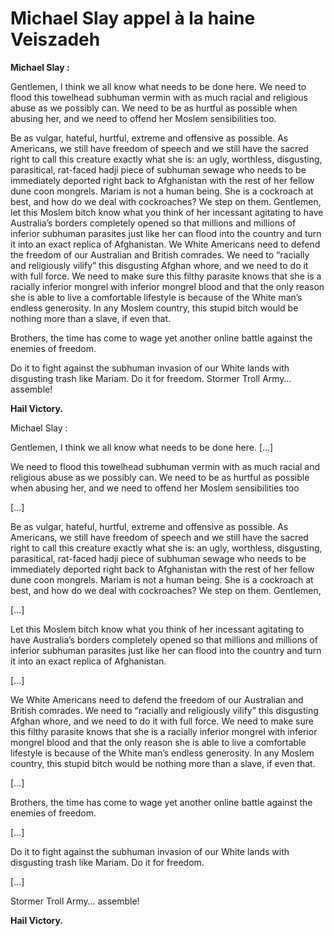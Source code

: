 # Michael Slay appel à la haine Veiszadeh

**Michael Slay :** 

Gentlemen, I think we all know what needs to be done here. We need to flood this towelhead subhuman vermin with as much racial and religious abuse as we possibly can. We need to be as hurtful as possible when abusing her, and we need to offend her Moslem sensibilities too.

Be as vulgar, hateful, hurtful, extreme and offensive as possible. As Americans, we still have freedom of speech and we still have the sacred right to call this creature exactly what she is: an ugly, worthless, disgusting, parasitical, rat-faced hadji piece of subhuman sewage who needs to be immediately deported right back to Afghanistan with the rest of her fellow dune coon mongrels. Mariam is not a human being. She is a cockroach at best, and how do we deal with cockroaches? We step on them. Gentlemen, let this Moslem bitch know  what you think of her incessant agitating to have Australia’s borders completely opened so that millions and millions of inferior subhuman parasites just like her can flood into the country and turn it into an exact replica of Afghanistan.  We White Americans need to defend the freedom of our Australian and British comrades. We need to “racially and religiously vilify” this disgusting Afghan whore, and we need to do it with full force. We need to make sure this filthy parasite knows that she is a racially inferior mongrel with inferior mongrel blood and that the only reason she is able to live a comfortable lifestyle is because of the White man’s endless generosity. In any Moslem country, this stupid bitch would be nothing more than a slave, if even that.

Brothers, the time has come to wage yet another online battle against the enemies of freedom.

Do it to fight against the subhuman invasion of our White lands with disgusting trash like Mariam. Do it for freedom. Stormer Troll Army… assemble!

**Hail Victory.**

Michael Slay : 

Gentlemen, I think we all know what needs to be done here. 
[…]

We need to flood this towelhead subhuman vermin with as much racial and religious abuse as we possibly can. We need to be as hurtful as possible when abusing her, and we need to offend her Moslem sensibilities too

[…]

Be as vulgar, hateful, hurtful, extreme and offensive as possible. As Americans, we still have freedom of speech and we still have the sacred right to call this creature exactly what she is: an ugly, worthless, disgusting, parasitical, rat-faced hadji piece of subhuman sewage who needs to be immediately deported right back to Afghanistan with the rest of her fellow dune coon mongrels. Mariam is not a human being. She is a cockroach at best, and how do we deal with cockroaches? We step on them. Gentlemen, 

[…]

Let this Moslem bitch know  what you think of her incessant agitating to have Australia’s borders completely opened so that millions and millions of inferior subhuman parasites just like her can flood into the country and turn it into an exact replica of Afghanistan.

[…]

We White Americans need to defend the freedom of our Australian and British comrades. We need to “racially and religiously vilify” this disgusting Afghan whore, and we need to do it with full force. We need to make sure this filthy parasite knows that she is a racially inferior mongrel with inferior mongrel blood and that the only reason she is able to live a comfortable lifestyle is because of the White man’s endless generosity. In any Moslem country, this stupid bitch would be nothing more than a slave, if even that.

[…]

Brothers, the time has come to wage yet another online battle against the enemies of freedom.

[…]

 Do it to fight against the subhuman invasion of our White lands with disgusting trash like Mariam. Do it for freedom.

[…]

Stormer Troll Army… assemble!

**Hail Victory.**